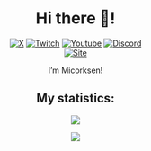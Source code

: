 <h1 align="center">Hi there 👋!</h1>
<div align="center">
  <a href="https://go.micorksen.eu/x" target="_blank"><img src="https://img.shields.io/badge/@Micorksen-black?style=for-the-badge&logo=x" alt="X" /></a>
  <a href="https://go.micorksen.eu/twitch" target="_blank"><img src="https://img.shields.io/badge/@micorksen-772CE8?style=for-the-badge&logo=twitch&logoColor=white" alt="Twitch" /></a>
  <a href="https://go.micorksen.eu/youtube" target="_blank"><img src="https://img.shields.io/badge/Micorksen-CD201F?style=for-the-badge&logo=youtube" alt="Youtube" /></a>
  <a href="https://go.micorksen.eu/discord" target="_blank"><img src="https://img.shields.io/badge/@micorksen-5865F2?style=for-the-badge&logo=discord&logoColor=white" alt="Discord" /></a>
  <br />
  <a href="https://micorksen.eu" target="_blank"><img src="https://img.shields.io/badge/micorksen.eu-orange?style=for-the-badge&logo=brave&logoColor=white" alt="Site" /></a>
</div>
<p align="center">I’m Micorksen!</p>
<h2 align="center">My statistics:</h2>
<a href="#"><p align="center"><img src="https://github-readme-stats.vercel.app/api?username=Micorksen&theme=material-palenight&show_icons=true" /></p></a>
<a href="#"><p align="center"><img src="https://github-readme-stats.vercel.app/api/top-langs/?username=Micorksen&layout=compact&theme=material-palenight" /></p></a>
